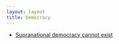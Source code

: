 ```yaml
---
layout: layout
title: Democracy
---
```


* [Supranational democracy cannot exist](suprademocracy.html)